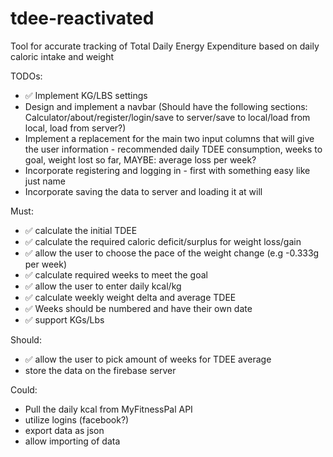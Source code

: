 # tdee-reactivated
 Tool for accurate tracking of Total Daily Energy Expenditure based on daily caloric intake and weight
 
 TODOs:
 - ✅ Implement KG/LBS settings
 - Design and implement a navbar (Should have the following sections: Calculator/about/register/login/save to server/save to local/load from local, load from server?)
 - Implement a replacement for the main two input columns that will give the user information - recommended daily TDEE consumption, weeks to goal, weight lost so far, MAYBE: average loss per week?
 - Incorporate registering and logging in - first with something easy like just name
 - Incorporate saving the data to server and loading it at will
 
 
 Must:
- ✅ calculate the initial TDEE
- ✅ calculate the required caloric deficit/surplus for weight loss/gain
- ✅ allow the user to choose the pace of the weight change (e.g -0.333g per week)
- ✅ calculate required weeks to meet the goal
- ✅ allow the user to enter daily kcal/kg
- ✅ calculate weekly weight delta and average TDEE
- ✅ Weeks should be numbered and have their own date
- ✅ support KGs/Lbs
 
 Should:
 - ✅ allow the user to pick amount of weeks for TDEE average
 - store the data on the firebase server
 
 Could:
 - Pull the daily kcal from MyFitnessPal API
 - utilize logins (facebook?)
 - export data as json
 - allow importing of data
